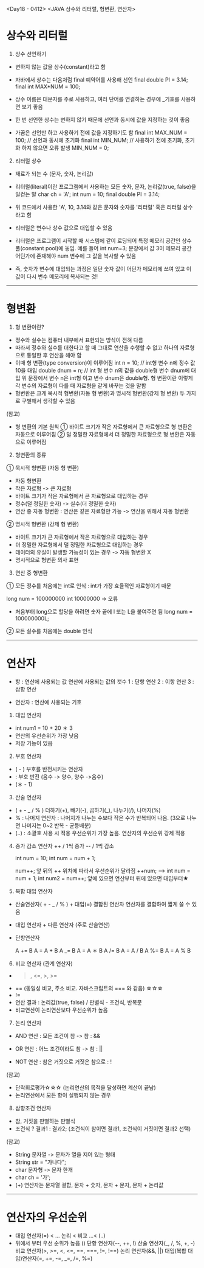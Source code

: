 <Day18 - 0412>
<JAVA 상수와 리터럴, 형변환, 연산자>

# 상수와 리터럴

1. 상수 선언하기

- 변하지 않는 값을 상수(constant)라고 함
- 자바에서 상수는 다음처럼 final 예약어를 사용해 선언
  final double PI = 3.14;
  final int MAX\*NUM = 100;

- 상수 이름은 대문자를 주로 사용하고, 여러 단어를 연결하는 경우에 \_기호를 사용하면 보기 좋음
- 한 번 선언한 상수는 변하지 않기 때문에 선언과 동시에 값을 지정하는 것이 좋음
- 가끔은 선언만 하고 사용하기 전에 값을 지정하기도 함
  final int MAX_NUM = 100; // 선언과 동시에 초기화
  final int MIN_NUM;
  // 사용하기 전에 초기화, 초기화 하지 않으면 오류 발생
  MIN_NUM = 0;

2. 리터럴 상수

- 재료가 되는 수 (문자, 숫자, 논리값)
- 리터럴(literal)이란 프로그램에서 사용하는 모든 숫자, 문자, 논리값(true, false)을 일컫는 말
  char ch = 'A';
  int num = 10;
  final double PI = 3.14;

- 위 코드에서 사용한 'A', 10, 3.14와 같은 문자와 숫자를 '리터럴' 혹은 리터럴 상수 라고 함
- 리터럴은 변수나 상수 값으로 대입할 수 있음
- 리터럴은 프로그램이 시작할 때 시스템에 같이 로딩되어 특정 메모리 공간인 상수 풀(constant pool)에 놓임. 예를 들어 int num=3; 문장에서 값 3이 메모리 공간 어딘가에 존재해야 num 변수에 그 값을 복사할 수 있음
- 즉, 숫자가 변수에 대입되는 과정은 일단 숫자 값이 어딘가 메모리에 쓰여 있고 이 값이 다시 변수 메모리에 복사되는 것!

---

# 형변환

1. 형 변환이란?

- 정수와 실수는 컴퓨터 내부에서 표현되는 방식이 전혀 다름
- 따라서 정수와 실수를 더한다고 할 때 그대로 연산을 수행할 수 없고 하나의 자료형으로 통일한 후 연산을 해야 함
- 이때 형 변환(type conversion)이 이루어짐
  int n = 10; // int형 변수 n에 정수 값 10을 대입
  double dnum = n; // int 형 변수 n의 값을 double형 변수 dnum에 대입
  위 문장에서 변수 n은 int형 이고 변수 dnum은 double형.
  형 변환이란 이렇게 각 변수의 자료형이 다를 때 자료형을 같게 바꾸는 것을 말함
- 형변환은 크게 묵시적 형변환(자동 형 변환)과 명시적 형변환(강제 형 변환) 두 가지로 구별해서 생각할 수 있음

(참고)

- 형 변환의 기본 원칙
  ① 바이트 크기가 작은 자료형에서 큰 자료형으로 형 변환은 자동으로 이루어짐
  ② 덜 정밀한 자료형에서 더 정밀한 자료형으로 형 변환은 자동으로 이루어짐

2. 형변환의 종류

① 묵시적 형변환 (자동 형 변환)

- 자동 형변환
- 작은 자료형 -> 큰 자료형
- 바이트 크기가 작은 자료형에서 큰 자료형으로 대입하는 경우
- 정수(덜 정밀한 숫자) -> 실수(더 정밀한 숫자)
- 연산 중 자동 형변환 : 연산은 같은 자료형만 가능 -> 연산을 위해서 자동 형변환

② 명시적 형변환 (강제 형 변환)

- 바이트 크기가 큰 자료형에서 작은 자료형으로 대입하는 경우
- 더 정밀한 자료형에서 덜 정밀한 자료형으로 대입하는 경우
- 데이터의 유실이 발생할 가능성이 있는 경우 -> 자동 형변환 X
- 명시적으로 형변환 의사 표현

3. 연산 중 형변환

① 모든 정수를 처음에는 int로 인식 : int가 가장 효율적인 자료형이기 때문

long num = 100000000
int 10000000 -> 오류

- 처음부터 long으로 할당을 하려면 숫자 끝에 l 또는 L을 붙여주면 됨
  long num = 100000000L;

② 모든 실수를 처음에는 double 인식

---

# 연산자

- 항 : 연산에 사용되는 값
  연산에 사용되는 값의 갯수
  1 : 단항 연산
  2 : 이항 연산
  3 : 삼항 연산

- 연산자 : 연산에 사용되는 기호

1. 대입 연산자

- int num1 = 10 + 20 ＊ 3
- 연산의 우선순위가 가장 낮음
- 저장 기능이 있음

2. 부호 연산자

- ( - ) 부호를 반전시키는 연산자
- : 부호 반전 (음수 -> 양수, 양수 ->음수)
- (＊ - 1)

3. 산술 연산자

- ( + - _ / % ) 더하기(+), 빼기(-), 곱하기(_), 나누기(/), 나머지(%)
- % : 나머지 연산자 : 나머지가 나누는 수보다 작은 수가 반복되어 나옴.
  (3으로 나누면 나머지는 0~2 반복 - 균등배분)
- (..) : 소괄호 사용 시 적용 우선순위가 가장 높음. 연산자의 우선순위 강제 적용

4. 증가 감소 연산자
   ++ / 1씩 증가
   -- / 1씩 감소

   int num = 10;
   int num = num + 1;

   num++; 앞 뒤의 ++ 위치에 따라서 우선순위가 달라짐
   ++num; --> int num = num + 1;
   int num2 = num++;
   앞에 있으면 연산부터 뒤에 있으면 대입부터★

5. 복합 대입 연산자

- 산술연산자( + - \_ / % ) + 대입(=) 결합된 연산자
  연산자를 결합하여 짧게 쓸 수 있음
- 대입 연산자 + 다른 연산자 (주로 산술연산)
- 단항연산자

  A += B A = A + B
  A \_= B A = A ＊ B
  A /= B A = A / B
  A %= B A = A % B

6. 비교 연산자 (관계 연산자)

- > , <=, >, >=
- == (동일성 비교, 주소 비교. 자바스크립트의 === 와 같음) ☆☆☆
- !=
- 연산 결과 : 논리값(true, false) / 판별식 - 조건식, 반복문
- 비교연산이 논리연산보다 우선순위가 높음

7. 논리 연산자

- AND 연산
  : 모든 조건이 참 -> 참
  : &&

- OR 연산
  : 어느 조건이라도 참 -> 참
  : ||

- NOT 연산
  : 참은 거짓으로 거짓은 참으로
  : !

(참고)

- 단락회로평가☆☆☆ (논리연산의 목적을 달성하면 계산이 끝남)
- 논리연산에서 모든 항이 실행되지 않는 경우

8. 삼항조건 연산자

- 참, 거짓을 판별하는 판별식
- 조건식 ? 결과1 : 결과2; (조건식이 참이면 결과1, 조건식이 거짓이면 결과2 선택)

(참고)

- String 문자열 -> 문자가 열을 지어 있는 형태
- String str = "가나다";
- char 문자형 -> 문자 한개
- char ch = '가';
- (+) 연산자는 문자열 결합, 문자 + 숫자, 문자 + 문자, 문자 + 논리값

---

# 연산자의 우선순위

- 대입 연산자(=) < ... 논리 < 비교 ...< (..)
- 위에서 부터 우선 순위가 높음
  ()
  단항 연산자(--, ++, !)
  산술 연산자(_, /, %, +, -)
  비교 연산자(>, >=, <, <=, ==, ===, !=, !==)
  논리 연산자(&&, ||)
  대입(복합 대입)연산자(=, +=, -=, _=, /=, %=)
